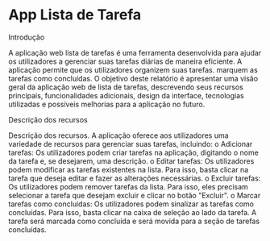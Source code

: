 # App Lista de Tarefa

Introdução

A aplicação web lista de tarefas é uma ferramenta desenvolvida para ajudar os utilizadores a gerenciar suas tarefas diárias de maneira eficiente. A aplicação permite que os utilizadores organizem suas tarefas. marquem as tarefas como concluídas.
O objetivo deste relatório é apresentar uma visão geral da aplicação web de lista de tarefas, descrevendo seus recursos principais, funcionalidades adicionais, design da interface, tecnologias utilizadas e possíveis melhorias para a aplicação no futuro.

Descrição dos recursos

Descrição dos recursos. A aplicação oferece aos utilizadores uma variedade de recursos para gerenciar suas tarefas, incluindo:
o Adicionar tarefas: Os utilizadores podem criar tarefas na aplicação, digitando o nome da tarefa e, se desejarem, uma descrição.
o Editar tarefas: Os utilizadores podem modificar as tarefas existentes na lista. Para isso, basta clicar na tarefa que deseja editar e fazer as alterações necessárias.
o Excluir tarefas: Os utilizadores podem remover tarefas da lista. Para isso, eles precisam selecionar a tarefa que desejam excluir e clicar no botão "Excluir".
o Marcar tarefas como concluídas: Os utilizadores podem sinalizar as tarefas como concluídas. Para isso, basta clicar na caixa de seleção ao lado da tarefa. A tarefa será marcada como concluída e será movida para a seção de tarefas concluídas.
